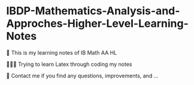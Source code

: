 # IBDP-Mathematics-Analysis-and-Approches-Higher-Level-Learning-Notes
🧮 This is my learning notes of IB Math AA HL

👨🏻‍💻 Trying to learn Latex through coding my notes

💌 Contact me if you find any questions, improvements, and ...
